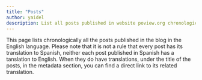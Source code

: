 ```yaml
---
title: "Posts"
author: yaidel
description: List all posts published in website poview.org chronologically.
---
```


This page lists chronologically all the posts published in the blog in the English language. Please note that
it is not a rule that every post has its translation to Spanish, neither each post published in Spanish has a
tanslation to English. When they do have translations, under the title of the posts, in the metadata section,
you can find a direct link to its related translation.
